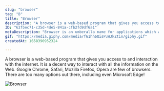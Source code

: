 ```yaml
---
slug: "browser"
tag: "B"
title: "Browser"
description: "A browser is a web-based program that gives you access to and interaction with the internet. It is a decent way to interact with all the information on the Web. Google Chrome, Safari, Mozilla Firefox, Opera are few of browsers. There are too many options out there, including even Microsoft Edge! "
ID: "62fbec71-c35d-4de5-841a-cfb2fd9df6a1"
metaDescription: "Browser is an umberalla name for applications which are for reaching the web. A browser can be thought of as your entry point to the internet."
gif: "https://media.giphy.com/media/f61hh6QisPuWJkZtin/giphy.gif"
createdAt: 1658390952324

---
```

A browser is a web-based program that gives you access to and interaction with the internet. It is a decent way to interact with all the information on the Web. Google Chrome, Safari, Mozilla Firefox, Opera are few of browsers. There are too many options out there, including even Microsoft Edge! 

![Browser](https://media.giphy.com/media/f61hh6QisPuWJkZtin/giphy.gif)
